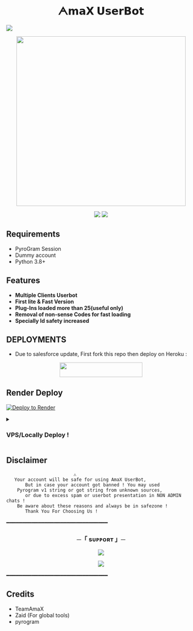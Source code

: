 <h1 align="center">
<b>ᗅ</b>𝗺𝗮𝗫 𝗨𝘀𝗲𝗿𝗕𝗼𝘁</b>
</h1>

<img src="https://user-images.githubusercontent.com/73097560/115834477-dbab4500-a447-11eb-908a-139a6edaec5c.gif">
<p align="center"><a href="https://t.me/TheAmaX"><img src="https://graph.org/file/a6dfcc9511ac6a443fb45.jpg" width="450"></a></p>
<p align="center">
<p align="center">
    <a href="https://www.python.org/" alt="made-with-python"> <img src="https://img.shields.io/badge/Made%20with-Python-black.svg?style=flat-square&logo=python&logoColor=blue&color=red" /></a>
<img src="https://user-images.githubusercontent.com/73097560/115834477-dbab4500-a447-11eb-908a-139a6edaec5c.gif">

## Requirements 

- PyroGram Session
- Dummy account
- Python 3.8+

## Features 

- **Multiple Clients Userbot**
- **First lite & Fast Version**
- **Plug-Ins loaded more than 25(useful only)**
- **Removal of non-sense Codes for fast loading**
- **Specially Id safety increased**


## DEPLOYMENTS

- Due to salesforce update, First fork this repo then deploy on Heroku :

<p align="center"><a href="https://dashboard.heroku.com/new?template=https://github.com/TeamAmaX/AmaXUserBot"> <img src="https://img.shields.io/badge/Deploy%20On%20Heroku-black?style=for-the-badge&logo=heroku" width="220" height="38.45"/></a></p>

## Render Deploy

[![Deploy to Render](https://render.com/images/deploy-to-render-button.svg)](https://render.com/deploy?repo=https://github.com/TeamAmaX/AmaXUserBot)

<details>
<summary><h3>
<b> VPS/Locally Deploy !</b>
</h3></summary>

- Get your [Necessary Variables](https://github.com/TeamAmaX/AmaXUserBot/blob/master/config.py)
- Upgrade and Update by :
`$ apt-get -y update`
- Install required packages by :
`$ apt-get -y install git gcc python3-pip -y`
- Clone the repository by :
`$ git clone https://github.com/AnoxDx/AnonymousUserBot`
- Get Up By :
`$ cd AnonymousUserBot`
- Install requirements by :
`$ pip3 install -U -r requirements.txt`
- Set Variables By :
`$ cp sample.env .env`
- Input Veriables
`$ nano .env`

  
</details>

## Disclaimer 


```console
                         ⚠️
   Your account will be safe for using AmaX UserBot,
       But in case your account got banned ! You may used
    Pyrogram v1 string or got string from unknown sources,
       or due to excess spam or userbot presentation in NON ADMIN chats !
    Be aware about these reasons and always be in safezone !
       Thank You For Choosing Us !
```
━━━━━━━━━━━━━━━━━━━━━━━━━━━━━━━━

<h3 align="center">
    ─「 sᴜᴩᴩᴏʀᴛ 」─
</h3>

<p align="center">
<a href="https://t.me/AmaXchats"><img src="https://img.shields.io/badge/-Support%20Group-blue.svg?style=for-the-badge&logo=Telegram"></a>
</p>
<p align="center">
<a href="https://t.me/TheAmaX"><img src="https://img.shields.io/badge/-Support%20Channel-blue.svg?style=for-the-badge&logo=Telegram"></a>
</p>

━━━━━━━━━━━━━━━━━━━━━━━━━━━━━━━━
## Credits 
- TeamAmaX
- Zaid (For global tools)
- pyrogram
